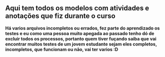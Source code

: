 <h2>Aqui tem todos os modelos com atividades e anotações que fiz durante o curso</h2>
<p> <b>Há varios arquivos incompletos ou errados, fez parte do aprendizado os testes e eu como uma pessoa muito apegada ao passado tenho dó de excluir todos os processos, portanto quem tiver fuçando saiba que vai encontrar muitos testes de um jovem estudante sejam eles completos, incompletos, que funcionam ou não, vai ter varios :D
  </p> </b>
